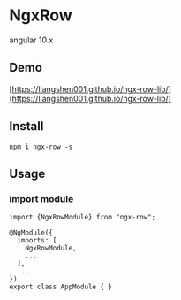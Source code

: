 # NgxRow

angular 10.x

## Demo

[https://liangshen001.github.io/ngx-row-lib/](https://liangshen001.github.io/ngx-row-lib/)

## Install
````
npm i ngx-row -s
````

## Usage

### import module

```
import {NgxRowModule} from "ngx-row";

@NgModule({
  imports: [
    NgxRowModule,
    ...
  ],
  ...
})
export class AppModule { }
```


